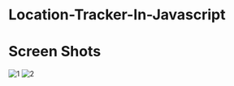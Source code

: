 # Location-Tracker-In-Javascript

# Screen Shots
![1](https://user-images.githubusercontent.com/93428433/156877383-444ac7f5-ee11-4273-a116-d62e7054eb54.jpg)
![2](https://user-images.githubusercontent.com/93428433/156877386-54eead23-2690-49f0-adda-0648e5b4b88d.jpg)
